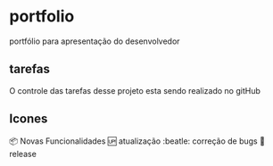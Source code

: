# portfolio
portfólio para apresentação do desenvolvedor

## tarefas

O controle das tarefas desse projeto esta sendo realizado no gitHub

## Icones

:package: Novas Funcionalidades
:up: atualização
:beatle: correção de bugs
:checkered_flag: release
